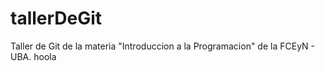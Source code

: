 # tallerDeGit

Taller de Git de la materia "Introduccion a la Programacion" de la FCEyN - UBA.
hoola